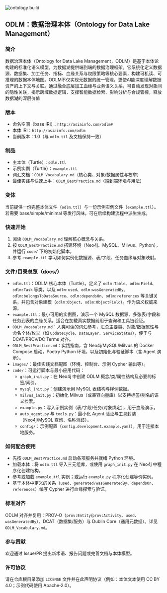 ![ontology build](https://img.shields.io/badge/status-draft-blue)

## ODLM：数据治理本体（Ontology for Data Lake Management）

### 简介
数据治理本体（Ontology for Data Lake Management，ODLM）是基于本体论构建的标准化语义模型，为数据湖提供端到端的数据治理框架。它系统化定义数据源、数据集、加工任务、指标、血缘关系与权限策略等核心要素，构建可机读、可推理的数据本体地图。ODLM不仅实现元数据的统一管理，更使AI能深度理解数据资产的上下文与关联。通过融合底层加工血缘与业务语义关系，可自动发现对象间的隐性关联，揭示跨域数据逻辑，支撑智能数据检索、影响分析与合规管控，释放数据湖的深层价值


### 版本
- 命名空间（base IRI）：`http://asiainfo.com/odlm#`
- 本体 IRI：`http://asiainfo.com/odlm`
- 当前版本：1.0（与 `odlm.ttl` 及文档保持一致）

### 制品
- 主本体（Turtle）：`odlm.ttl`
- 示例实例（Turtle）：`example.ttl`
- 词汇文档：`ODLM_Vocabulary.md`（核心类、对象/数据属性与枚举）
- 最佳实践与快速上手：`ODLM_BestPractice.md`（端到端环境与用法）

### 变体
当前提供一份完整本体文件（`odlm.ttl`）与一份示例实例文件（`example.ttl`）。若需要 base/simple/minimal 等发行风味，可在后续构建流程中派生生成。

### 快速开始
1) 阅读 `ODLM_Vocabulary.md` 理解核心概念与关系。
2) 按 `ODLM_BestPractice.md` 搭建环境（Neo4j、MySQL、Milvus、Python），并运行 `code/` 下的初始化脚本。
3) 参考 `example.ttl` 学习如何实例化数据源、表/字段、任务血缘与对象映射。

### 文件/目录总览（docs/）
- `odlm.ttl`：ODLM 核心本体（Turtle）。定义了 `odlm:Table`、`odlm:Field`、`odlm:Task` 等类，以及 `odlm:used`、`odlm:wasGeneratedBy`、`odlm:belongsToDataSource`、`odlm:dependsOn`、`odlm:references` 等关键关系，并包含对象建模（`odlm:Object`、`odlm:ObjectField`）。作为语义权威来源。
- `example.ttl`：最小可用的实例图，演示一个 MySQL 数据源、多张表/字段和任务到表的血缘关系。适合在加载真实数据前用于查询和工具链验证。
- `ODLM_Vocabulary.md`：人类可读的词汇参考，汇总主要类、对象/数据属性与命名个体/枚举（如 `UpdateCycle`、`DataLayer`、`ServiceStatus`），便于与 DCAT/PROV/DC Terms 对齐。
- `ODLM_BestPractice.md`：实践指南，含 Neo4j/MySQL/Milvus 的 Docker Compose 启动，Poetry Python 环境，以及初始化与验证脚本（含 Agent 演示）。
- `images/`：最佳实践文档配图（环境、控制台、示例 Cypher 输出等）。
- `code/`：可运行脚本与最小应用代码：
  - `graph_init.py`：在 Neo4j 中创建 ODLM 概念/类/属性结构及必要的标签/索引。
  - `mysql_init.py`：创建演示用 MySQL 表结构与样例数据。
  - `milvus_init.py`：初始化 Milvus（或兼容向量库）以支持标签/别名的语义检索。
  - `example.py`：写入示例实例（表/字段/任务/对象绑定），用于血缘演示。
  - `auto_agent.py` 与 `tools.py`：最小化 Agent 验证与工具封装（Neo4j/MySQL 查询、名称消歧）。
  - `config/`：示例配置（`config.development.example.yaml`），用于连接本地服务。

### 如何配合使用
- 先按 `ODLM_BestPractice.md` 启动各项服务并就绪 Python 环境。
- 加载本体：将 `odlm.ttl` 导入三元组库，或使用 `graph_init.py` 在 Neo4j 中程序化创建结构。
- 参考或加载 `example.ttl` 实例；或运行 `example.py` 程序化创建等价实例。
- 基于本体中定义的关系（`used`、`generated/wasGeneratedBy`、`dependsOn`、`references`）编写 Cypher 进行血缘探索与验证。

### 标准对齐
ODLM 对齐并复用：PROV‑O（`prov:Entity`/`prov:Activity`、`used`、`wasGeneratedBy`）、DCAT（数据集/服务）与 Dublin Core（通用元数据）。详见 `ODLM_Vocabulary.md`。

### 参与贡献
欢迎通过 Issue/PR 提出新术语、报告问题或完善文档与本体模型。

### 许可协议
请在仓库根目录添加 `LICENSE` 文件并在此声明协议（例如：本体文本使用 CC BY 4.0；示例代码使用 Apache‑2.0）。


